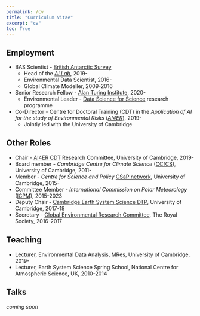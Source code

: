 ```yaml
---
permalink: /cv
title: "Curriculum Vitae"
excerpt: "cv"
toc: True
---
```


## Employment
* BAS Scientist - [British Antarctic Survey](http://www.bas.ac.uk)
    * Head of the [_AI Lab_](http://www.bas.ac.uk/ai), 2019-
    * Environmental Data Scientist, 2016-
    * Global Climate Modeller, 2009-2016
* Senior Research Fellow - [Alan Turing Institute](https://www.turing.ac.uk/), 2020-
    * Environmental Leader - [Data Science for Science](https://www.turing.ac.uk/research/research-programmes/data-science-science) research programme
* Co-Director - Centre for Doctoral Training (CDT) in the _Application of AI for the study of Environmental Risks_ ([_AI4ER_](https://ai4er-cdt.esc.cam.ac.uk/)), 2019-
    * Jointly led with the University of Cambridge

## Other Roles
* Chair - [AI4ER CDT](https://ai4er-cdt.esc.cam.ac.uk/) Research Committee, University of Cambridge, 2019-
* Board member - _Cambridge Centre for Climate Science_ ([CCfCS](https://www.climatescience.cam.ac.uk/)), University of Cambridge, 2011-
* Member - _Centre for Science and Policy_ [CSaP network](http://www.csap.cam.ac.uk/about-csap/people/our-network/), University of Cambridge, 2015-
* Committee Member - _International Commission on Polar Meteorology_ ([ICPM](http://www.icpm-iamas.aq/)), 2015-2023
* Deputy Chair - [Cambridge Earth System Science DTP](http://essdtp.esc.cam.ac.uk/), University of Cambridge, 2017-18 
* Secretary - [Global Environmental Research Committee](https://royalsociety.org/topics-policy/energy-environment-climate/global-environmental-research-committee/), The Royal Society, 2016-2017

## Teaching
* Lecturer, Environmental Data Analysis, MRes, University of Cambridge, 2019-
* Lecturer, Earth System Science Spring School, National Centre for Atmospheric Science, UK, 2010-2014

## Talks
_coming soon_

